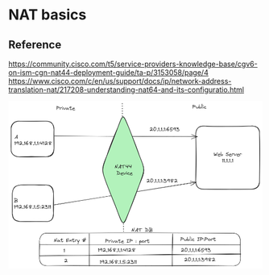 # NAT basics
## Reference
https://community.cisco.com/t5/service-providers-knowledge-base/cgv6-on-ism-cgn-nat44-deployment-guide/ta-p/3153058/page/4
https://www.cisco.com/c/en/us/support/docs/ip/network-address-translation-nat/217208-understanding-nat64-and-its-configuratio.html

![Nat44](https://github.com/ansumanm/Docs/blob/master/nat44.png "Nat44")

